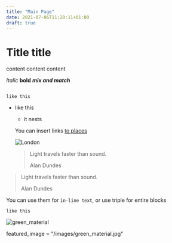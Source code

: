 ```yaml
---
title: "Main Page"
date: 2021-07-06T11:20:11+01:00
draft: true
---
```


# Title title
content content content

_Italic_
__bold__
_**mix and match**_

```

like this
```

- like this
  - it nests

  You can insert links [to places](https://en.wikipedia.org/wiki/Tuple)

  ![London]()

  > Light travels faster than sound.
  >
  > Alan Dundes

> Light travels faster than sound.
>
> Alan Dundes

You can use them for `in-line text`, or use triple for entire blocks

```
like this
```

![green_material](green_material.jpg)

featured_image = "/images/green_material.jpg"